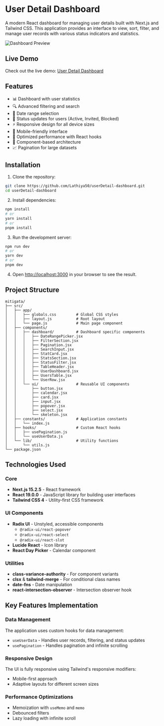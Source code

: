 # User Detail Dashboard

A modern React dashboard for managing user details built with Next.js and Tailwind CSS. This application provides an interface to view, sort, filter, and manage user records with various status indicators and statistics.

![Dashboard Preview](https://github.com/user-attachments/assets/2f25c24e-755b-4abb-a6e7-2d456f734ff7)

## Live Demo

Check out the live demo: [User Detail Dashboard](https://user-detail-dashboard.vercel.app/)

## Features

- 📊 Dashboard with user statistics
- 🔍 Advanced filtering and search
- 📅 Date range selection
- 🔄 Status updates for users (Active, Invited, Blocked)
- ⚡ Responsive design for all device sizes
- 📱 Mobile-friendly interface
- 🎯 Optimized performance with React hooks
- 🧩 Component-based architecture
- 📈 Pagination for large datasets

## Installation

1. Clone the repository:
```bash
git clone https://github.com/Lathiya50/userDetail-dashboard.git
cd userDetail-dashboard
```

2. Install dependencies:
```bash
npm install
# or
yarn install
# or
pnpm install
```

3. Run the development server:
```bash
npm run dev
# or
yarn dev
# or
pnpm dev
```

4. Open [http://localhost:3000](http://localhost:3000) in your browser to see the result.

## Project Structure

```
mitigata/
├── src/
│   ├── app/
│   │   ├── globals.css         # Global CSS styles
│   │   ├── layout.js           # Root layout
│   │   └── page.js             # Main page component
│   ├── components/
│   │   ├── dashboard/          # Dashboard specific components
│   │   │   ├── DateRangePicker.jsx
│   │   │   ├── FilterSection.jsx
│   │   │   ├── Pagination.jsx
│   │   │   ├── SearchInput.jsx
│   │   │   ├── StatCard.jsx
│   │   │   ├── StatsSection.jsx
│   │   │   ├── StatusFilter.jsx
│   │   │   ├── TableHeader.jsx
│   │   │   ├── UserDashboard.jsx
│   │   │   ├── UsersTable.jsx
│   │   │   └── UserRow.jsx
│   │   └── ui/                 # Reusable UI components
│   │       ├── button.jsx
│   │       ├── calendar.jsx
│   │       ├── card.jsx
│   │       ├── input.jsx
│   │       ├── popover.jsx
│   │       ├── select.jsx
│   │       └── skeleton.jsx
│   ├── constants/              # Application constants
│   │   └── index.js
│   ├── hooks/                  # Custom React hooks
│   │   ├── usePagination.js
│   │   └── useUserData.js
│   └── lib/                    # Utility functions
│       └── utils.js
└── package.json
```

## Technologies Used

### Core
- **Next.js 15.2.5** - React framework
- **React 19.0.0** - JavaScript library for building user interfaces
- **Tailwind CSS 4** - Utility-first CSS framework

### UI Components
- **Radix UI** - Unstyled, accessible components
  - `@radix-ui/react-popover`
  - `@radix-ui/react-select`
  - `@radix-ui/react-slot`
- **Lucide React** - Icon library
- **React Day Picker** - Calendar component

### Utilities
- **class-variance-authority** - For component variants
- **clsx** & **tailwind-merge** - For conditional class names
- **date-fns** - Date manipulation
- **react-intersection-observer** - Intersection observer hook

## Key Features Implementation

### Data Management
The application uses custom hooks for data management:
- `useUserData` - Handles user records, filtering, and status updates
- `usePagination` - Handles pagination and infinite scrolling

### Responsive Design
The UI is fully responsive using Tailwind's responsive modifiers:
- Mobile-first approach
- Adaptive layouts for different screen sizes

### Performance Optimizations
- Memoization with `useMemo` and `memo`
- Debounced filters
- Lazy loading with infinite scroll
